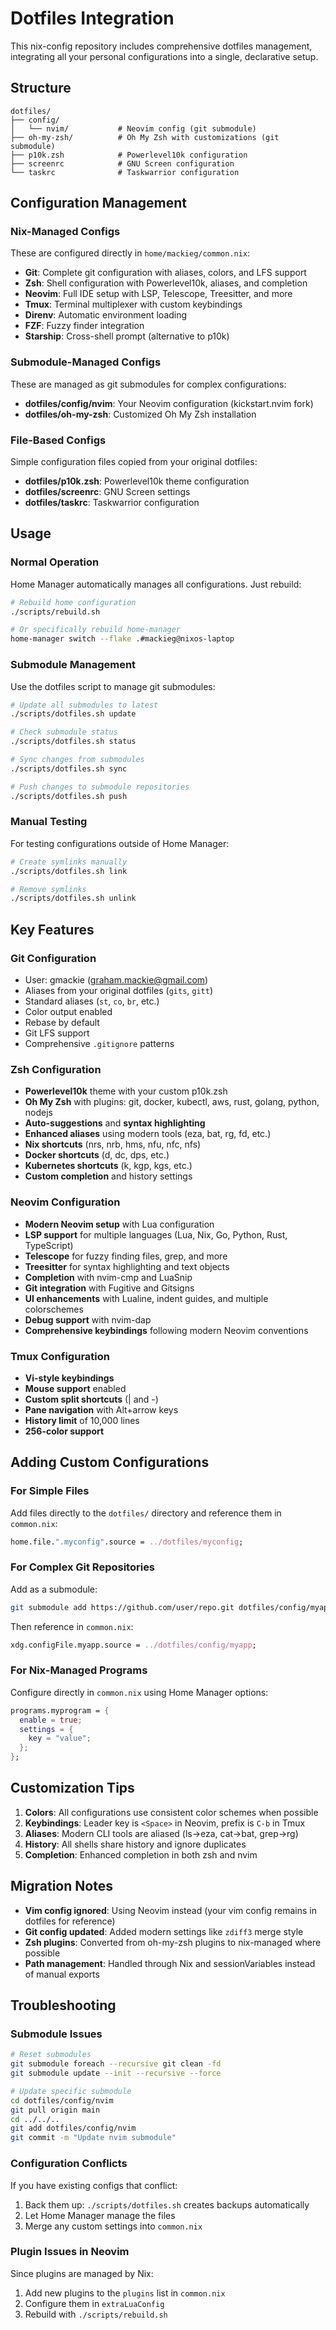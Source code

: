 # Dotfiles Integration

This nix-config repository includes comprehensive dotfiles management, integrating all your personal configurations into a single, declarative setup.

## Structure

```
dotfiles/
├── config/
│   └── nvim/           # Neovim config (git submodule)
├── oh-my-zsh/          # Oh My Zsh with customizations (git submodule)
├── p10k.zsh            # Powerlevel10k configuration
├── screenrc            # GNU Screen configuration
└── taskrc              # Taskwarrior configuration
```

## Configuration Management

### Nix-Managed Configs

These are configured directly in `home/mackieg/common.nix`:

- **Git**: Complete git configuration with aliases, colors, and LFS support
- **Zsh**: Shell configuration with Powerlevel10k, aliases, and completion
- **Neovim**: Full IDE setup with LSP, Telescope, Treesitter, and more
- **Tmux**: Terminal multiplexer with custom keybindings
- **Direnv**: Automatic environment loading
- **FZF**: Fuzzy finder integration
- **Starship**: Cross-shell prompt (alternative to p10k)

### Submodule-Managed Configs

These are managed as git submodules for complex configurations:

- **dotfiles/config/nvim**: Your Neovim configuration (kickstart.nvim fork)
- **dotfiles/oh-my-zsh**: Customized Oh My Zsh installation

### File-Based Configs

Simple configuration files copied from your original dotfiles:

- **dotfiles/p10k.zsh**: Powerlevel10k theme configuration
- **dotfiles/screenrc**: GNU Screen settings
- **dotfiles/taskrc**: Taskwarrior configuration

## Usage

### Normal Operation

Home Manager automatically manages all configurations. Just rebuild:

```bash
# Rebuild home configuration
./scripts/rebuild.sh

# Or specifically rebuild home-manager
home-manager switch --flake .#mackieg@nixos-laptop
```

### Submodule Management

Use the dotfiles script to manage git submodules:

```bash
# Update all submodules to latest
./scripts/dotfiles.sh update

# Check submodule status
./scripts/dotfiles.sh status

# Sync changes from submodules
./scripts/dotfiles.sh sync

# Push changes to submodule repositories
./scripts/dotfiles.sh push
```

### Manual Testing

For testing configurations outside of Home Manager:

```bash
# Create symlinks manually
./scripts/dotfiles.sh link

# Remove symlinks
./scripts/dotfiles.sh unlink
```

## Key Features

### Git Configuration
- User: gmackie (graham.mackie@gmail.com)
- Aliases from your original dotfiles (`gits`, `gitt`)
- Standard aliases (`st`, `co`, `br`, etc.)
- Color output enabled
- Rebase by default
- Git LFS support
- Comprehensive `.gitignore` patterns

### Zsh Configuration
- **Powerlevel10k** theme with your custom p10k.zsh
- **Oh My Zsh** with plugins: git, docker, kubectl, aws, rust, golang, python, nodejs
- **Auto-suggestions** and **syntax highlighting**
- **Enhanced aliases** using modern tools (eza, bat, rg, fd, etc.)
- **Nix shortcuts** (nrs, nrb, hms, nfu, nfc, nfs)
- **Docker shortcuts** (d, dc, dps, etc.)
- **Kubernetes shortcuts** (k, kgp, kgs, etc.)
- **Custom completion** and history settings

### Neovim Configuration
- **Modern Neovim setup** with Lua configuration
- **LSP support** for multiple languages (Lua, Nix, Go, Python, Rust, TypeScript)
- **Telescope** for fuzzy finding files, grep, and more
- **Treesitter** for syntax highlighting and text objects
- **Completion** with nvim-cmp and LuaSnip
- **Git integration** with Fugitive and Gitsigns
- **UI enhancements** with Lualine, indent guides, and multiple colorschemes
- **Debug support** with nvim-dap
- **Comprehensive keybindings** following modern Neovim conventions

### Tmux Configuration
- **Vi-style keybindings**
- **Mouse support** enabled
- **Custom split shortcuts** (| and -)
- **Pane navigation** with Alt+arrow keys
- **History limit** of 10,000 lines
- **256-color support**

## Adding Custom Configurations

### For Simple Files
Add files directly to the `dotfiles/` directory and reference them in `common.nix`:

```nix
home.file.".myconfig".source = ../dotfiles/myconfig;
```

### For Complex Git Repositories
Add as a submodule:

```bash
git submodule add https://github.com/user/repo.git dotfiles/config/myapp
```

Then reference in `common.nix`:
```nix
xdg.configFile.myapp.source = ../dotfiles/config/myapp;
```

### For Nix-Managed Programs
Configure directly in `common.nix` using Home Manager options:

```nix
programs.myprogram = {
  enable = true;
  settings = {
    key = "value";
  };
};
```

## Customization Tips

1. **Colors**: All configurations use consistent color schemes when possible
2. **Keybindings**: Leader key is `<Space>` in Neovim, prefix is `C-b` in Tmux
3. **Aliases**: Modern CLI tools are aliased (ls→eza, cat→bat, grep→rg)
4. **History**: All shells share history and ignore duplicates
5. **Completion**: Enhanced completion in both zsh and nvim

## Migration Notes

- **Vim config ignored**: Using Neovim instead (your vim config remains in dotfiles for reference)
- **Git config updated**: Added modern settings like `zdiff3` merge style
- **Zsh plugins**: Converted from oh-my-zsh plugins to nix-managed where possible
- **Path management**: Handled through Nix and sessionVariables instead of manual exports

## Troubleshooting

### Submodule Issues
```bash
# Reset submodules
git submodule foreach --recursive git clean -fd
git submodule update --init --recursive --force

# Update specific submodule
cd dotfiles/config/nvim
git pull origin main
cd ../../..
git add dotfiles/config/nvim
git commit -m "Update nvim submodule"
```

### Configuration Conflicts
If you have existing configs that conflict:
1. Back them up: `./scripts/dotfiles.sh` creates backups automatically
2. Let Home Manager manage the files
3. Merge any custom settings into `common.nix`

### Plugin Issues in Neovim
Since plugins are managed by Nix:
1. Add new plugins to the `plugins` list in `common.nix`
2. Configure them in `extraLuaConfig`
3. Rebuild with `./scripts/rebuild.sh`